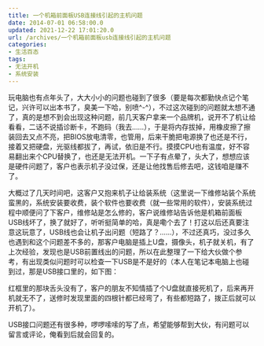 ```yaml
---
title: 一个机箱前面板USB连接线引起的主机问题
date: 2014-07-01 06:58:00.0
updated: 2021-12-22 17:01:20.0
url: /archives/一个机箱前面板usb连接线引起的主机问题
categories: 
- 生活百态
tags: 
- 无法开机
- 系统安装
---
```


<p>玩电脑也有点年头了，大大小小的问题也碰到了很多（要是每次都勤快点记个笔记，兴许可以出本书了，臭美一下哈，别喷^-^），不过这次碰到的问题就太想不通了，真的是想不到会出现这种问题，前几天客户拿来一个品牌机，说开不了机让给看看，二话不说插诊断卡，不跑码（我去……），于是将内存拔掉，用橡皮擦了擦装回去又点不亮，把BIOS放电清零，也管用，后来干脆把电源换了也还是不行，接着又把硬盘，光驱线都拔了，再试，依旧是不行。摸摸CPU也有温度，好不容易翻出来个CPU替换了，也还是无法开机。一下子有点晕了，头大了，想想应该是硬件问题了，客户也表示机子没过保，还是让他找售后修去吧，这钱咱是赚不了。</p><p>大概过了几天时间吧，这客户又抱来机子让给装系统（这里说一下维修站装个系统蛮黑的，系统安装要收费，装个软件也要收费（就一些常用的软件），安装系统过程中顺便问了下客户，维修站是怎么修的，客户说维修站告诉他是机箱前面板USB线坏了，换了就好了，听听挺简单的哈，真是嘞个去了！打这以后还真要注意这玩意了，USB线也会让机子出问题（短路了？……），不过还真巧，没过多久也遇到和这个问题差不多的，那客户电脑是插上U盘，摄像头，机子就关机，有了上次经验，发现也是USB前置线出的问题，所以在此整理了一下给大伙做个参考，有出现类似问题时可以检查一下USB是不是好的（本人在笔记本电脑上也碰到过，那是USB接口里的，如下图：</p><p>红框里的那块舌头没有了，客户的朋友不知情插了个U盘就直接死机了，后来再开机就无不了，送修时发现里面的四根针都已经弯了，有些都短路了，拨正后就可以开机了）。</p><p>USB接口问题还有很多种，啰啰嗦嗦的写了点，希望能够帮到大伙，有问题可以留言或评论，俺看到后就会回复的。</p>